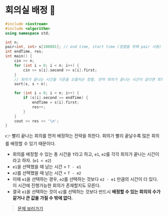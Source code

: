 # 회의실 배정 🥈

```cpp
#include <iostream>
#include <algorithm>
using namespace std;

int n;
pair<int, int> s[100001]; // end time, start time (정렬을 위해 pair 사용)
int endTime, res;
int main() {
    cin >> n;
    for (int i = 0; i < n; i++) {
        cin >> s[i].second >> s[i].first;
    }
    // 회의가 끝나는 시간을 기준을 오름차순 정렬. 만약 회의가 끝나는 시간이 같다면 회의 시작 시간 기준으로 오름차순 정렬
    sort(s, s + n);

    for (int i = 0; i < n; i++) {
        if (s[i].second >= endTime) {
            endTime = s[i].first;
            res++;
        }
    }
    cout << res << '\n';
}
```

👉 빨리 끝나는 회의를 먼저 배정하는 전략을 취한다. 회의가 빨리 끝날수록 많은 회의를 배정할 수 있기 때문이다.

- 회의를 배정할 수 있는 총 시간을 `T`라고 하고, `e1`, `e2`를 각각 회의가 끝나는 시간이라고 하자. (`e1 < e2`)
- `e1`을 선택했을 때 남는 시간 = `T - e1`
- `e2`를 선택했을 때 남는 시간 = `T - e2`
- 이때 `e1`을 선택하는 경우, `e2`를 선택하는 것보다 `e2 - e1` 만큼의 시간이 더 있다. 이 시간에 진행가능한 회의가 존재할지도 모른다.
- 결국 `e1`을 선택하는 것이 `e2`를 선택하는 것보다 반드시 **배정할 수 있는 회의의 수가 같거나 큰 값을 가질 수 밖에 없다.**

> [문제 보러가기](https://www.acmicpc.net/problem/1931)
